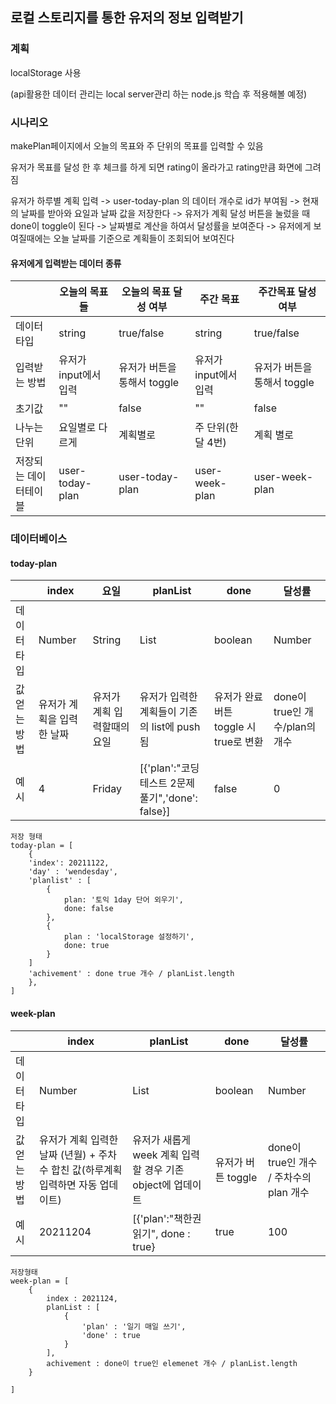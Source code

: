 ## 로컬 스토리지를 통한 유저의 정보 입력받기 

### 계획

localStorage 사용 

(api활용한 데이터 관리는 local server관리 하는 node.js 학습 후 적용해볼 예정)

### 시나리오 

makePlan페이지에서 오늘의 목표와 주 단위의 목표를 입력할 수 있음 

유저가 목표를 달성 한 후 체크를 하게 되면 rating이 올라가고 rating만큼 화면에 그려짐 

유저가 하루별 계획 입력 -> user-today-plan 의 데이터 개수로 id가 부여됨 -> 현재의 날짜를 받아와 요일과 날짜 값을 저장한다 -> 유저가 계획 달성 버튼을 눌렀을 때 done이 toggle이 된다 -> 날짜별로 계산을 하여서 달성률을 보여준다 -> 유저에게 보여질때에는 오늘 날짜를 기준으로 계획들이 조회되어 보여진다 

#### 유저에게 입력받는 데이터 종류 

||오늘의 목표들|오늘의 목표 달성 여부|주간 목표|주간목표 달성여부|
|---|---|---|---|---|
|데이터타입|string|true/false|string|true/false|
|입력받는 방법|유저가 input에서 입력|유저가 버튼을 통해서 toggle|유저가 input에서 입력|유저가 버튼을 통해서 toggle|
|초기값|""|false|""|false|
|나누는 단위|요일별로 다르게|계획별로|주 단위(한달 4번)|계획 별로|
|저장되는 데이터테이블|user-today-plan|user-today-plan|user-week-plan|user-week-plan|


### 데이터베이스 

#### today-plan


||index|요일|planList|done|달성률|
|---|---|---|---|---|---|
|데이터타입|Number|String|List|boolean|Number
|값 얻는 방법|유저가 계획을 입력한 날짜|유저가 계획 입력할때의 요일|유저가 입력한 계획들이 기존의 list에 push 됨|유저가 완료 버튼 toggle 시 true로 변환|done이 true인 개수/plan의 개수|
|예시|4|Friday|[{'plan':"코딩테스트 2문제 풀기",'done': false}]|false|0|


    저장 형태 
    today-plan = [ 
        {
        'index': 20211122,
        'day' : 'wendesday',
        'planlist' : [
            {
                plan: '토익 1day 단어 외우기',
                done: false
            }, 
            {
                plan : 'localStorage 설정하기',
                done: true
            }
        ]
        'achivement' : done true 개수 / planList.length
        },
    ]

#### week-plan

||index|planList|done|달성률|
|---|---|---|---|---|
|데이터타입|Number|List|boolean|Number|
|값 얻는 방법|유저가 계획 입력한 날짜 (년월) + 주차수 합친 값(하루계획 입력하면 자동 업데이트)|유저가 새롭게 week 계획 입력할 경우 기존 object에 업데이트|유저가 버튼 toggle|done이 true인 개수 / 주차수의 plan 개수|
|예시|20211204|[{'plan':"책한권읽기", done : true}|true|100|


    저장형태
    week-plan = [
        {
            index : 2021124,
            planList : [
                {
                    'plan' : '일기 매일 쓰기',
                    'done' : true 
                }
            ],
            achivement : done이 true인 elemenet 개수 / planList.length
        }

    ]